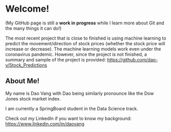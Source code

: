 # Welcome!

(My GitHub page is still a **work in progress** while I learn more about Git and the many things it can do!)

The most recent project that is close to finished is using machine learning to predict the movement/direction of stock prices (whether the stock price will increase or decrease). The machine learning models work even under the coronavirus pandemic. However, since the project is not finished, a summary and sample of the project is provided: 
https://github.com/dao-v/Stock_Predictions


## About Me!

My name is Dao Vang with Dao being similarly pronounce like the Dow Jones stock market index.

I am currently a SpringBoard student in the Data Science track.

Check out my LinkedIn if you want to know my background:
https://www.linkedin.com/in/daovang
